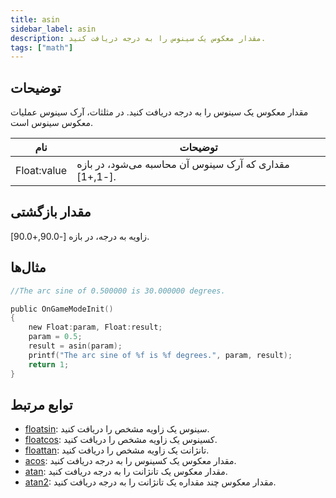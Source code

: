 ```yaml
---
title: asin
sidebar_label: asin
description: مقدار معکوس یک سینوس را به درجه دریافت کنید.
tags: ["math"]
---
```


<LowercaseNote />

## توضیحات

مقدار معکوس یک سینوس را به درجه دریافت کنید. در مثلثات، آرک سینوس عملیات معکوس سینوس است.

| نام         | توضیحات                                            |
| ----------- | -------------------------------------------------- |
| Float:value | مقداری که آرک سینوس آن محاسبه می‌شود، در بازه [-1,+1]. |

## مقدار بازگشتی

زاویه به درجه، در بازه [-90.0,+90.0].

## مثال‌ها

```c
//The arc sine of 0.500000 is 30.000000 degrees.

public OnGameModeInit()
{
    new Float:param, Float:result;
    param = 0.5;
    result = asin(param);
    printf("The arc sine of %f is %f degrees.", param, result);
    return 1;
}
```

## توابع مرتبط

- [floatsin](floatsin): سینوس یک زاویه مشخص را دریافت کنید.
- [floatcos](floatcos): کسینوس یک زاویه مشخص را دریافت کنید.
- [floattan](floattan): تانژانت یک زاویه مشخص را دریافت کنید.
- [acos](acos): مقدار معکوس یک کسینوس را به درجه دریافت کنید.
- [atan](atan): مقدار معکوس یک تانژانت را به درجه دریافت کنید.
- [atan2](atan2): مقدار معکوس چند مقداره یک تانژانت را به درجه دریافت کنید.